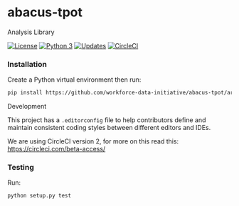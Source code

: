 # abacus-tpot
Analysis Library

[![License](https://img.shields.io/badge/License-Apache%202.0-blue.svg)](https://opensource.org/licenses/Apache-2.0)
[![Python 3](https://pyup.io/repos/github/workforce-data-initiative/abacus-tpot/python-3-shield.svg)](https://pyup.io/repos/github/workforce-data-initiative/abacus-tpot/)
[![Updates](https://pyup.io/repos/github/workforce-data-initiative/abacus-tpot/shield.svg)](https://pyup.io/repos/github/workforce-data-initiative/abacus-tpot/)
[![CircleCI](https://circleci.com/gh/workforce-data-initiative/abacus-tpot.svg?style=svg)](https://circleci.com/gh/workforce-data-initiative/abacus-tpot)

### Installation

Create a Python virtual environment then run:

```bash
pip install https://github.com/workforce-data-initiative/abacus-tpot/archive/master.zip
```

Development

This project has a `.editorconfig` file to help contributors define and maintain consistent coding styles between different editors and IDEs.

We are using CircleCI version 2, for more on this read this: https://circleci.com/beta-access/

### Testing

Run:
```bash
python setup.py test
```
